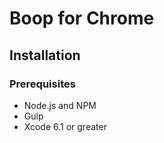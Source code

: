 # Boop for Chrome

## Installation

### Prerequisites

* Node.js and NPM
* Gulp
* Xcode 6.1 or greater
